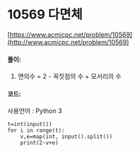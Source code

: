 # 10569 다면체

[https://www.acmicpc.net/problem/10569](http://www.acmicpc.net/problem/10569)

#### **풀이:**
1. 면의수 = 2 - 꼭짓점의 수 + 모서리의 수

#### **코드:**
사용언어 : Python 3
```
t=int(input())
for i in range(t):
    v,e=map(int, input().split())
    print(2-v+e)
```
